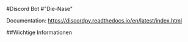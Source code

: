#Discord Bot 
#"Die-Nase"

Documentation: https://discordpy.readthedocs.io/en/latest/index.html


##Wichtige Informationen

